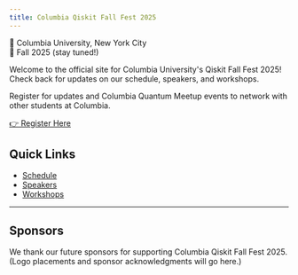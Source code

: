 ```yaml
---
title: Columbia Qiskit Fall Fest 2025
---
```


📍 Columbia University, New York City  
📅 Fall 2025 (stay tuned!)

Welcome to the official site for Columbia University's Qiskit Fall Fest 2025!  
Check back for updates on our schedule, speakers, and workshops.

Register for updates and Columbia Quantum Meetup events to network with other students at Columbia.  

[👉 Register Here](https://forms.gle/your-future-form-link)


## Quick Links
- [Schedule](schedule.md)
- [Speakers](speakers.md)
- [Workshops](workshops.md)
---

## Sponsors

We thank our future sponsors for supporting Columbia Qiskit Fall Fest 2025.  
(Logo placements and sponsor acknowledgments will go here.)

